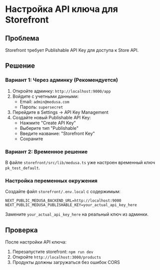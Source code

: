 # Настройка API ключа для Storefront

## Проблема
Storefront требует Publishable API Key для доступа к Store API.

## Решение

### Вариант 1: Через админку (Рекомендуется)

1. Откройте админку: `http://localhost:9000/app`
2. Войдите с учетными данными:
   - Email: `admin@medusa.com`
   - Пароль: `supersecret`
3. Перейдите в Settings → API Key Management
4. Создайте новый Publishable API Key:
   - Нажмите "Create API Key"
   - Выберите тип "Publishable"
   - Введите название: "Storefront Key"
   - Сохраните

### Вариант 2: Временное решение

В файле `storefront/src/lib/medusa.ts` уже настроен временный ключ `pk_test_default`.

### Настройка переменных окружения

Создайте файл `storefront/.env.local` с содержимым:

```env
NEXT_PUBLIC_MEDUSA_BACKEND_URL=http://localhost:9000
NEXT_PUBLIC_MEDUSA_PUBLISHABLE_KEY=your_actual_api_key_here
```

Замените `your_actual_api_key_here` на реальный ключ из админки.

## Проверка

После настройки API ключа:
1. Перезапустите storefront: `npm run dev`
2. Откройте `http://localhost:3000/products`
3. Продукты должны загружаться без ошибок CORS
